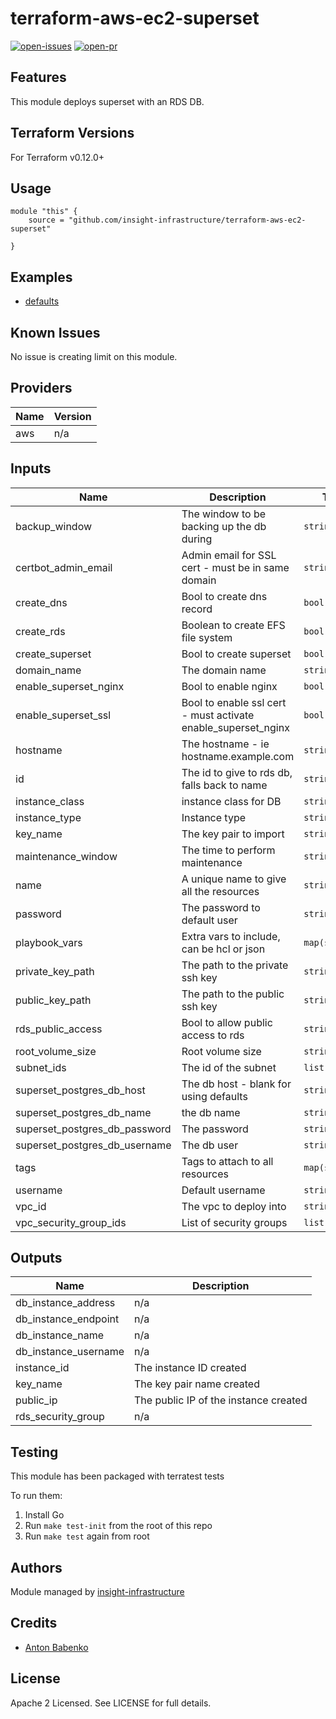 # terraform-aws-ec2-superset

[![open-issues](https://img.shields.io/github/issues-raw/insight-infrastructure/terraform-aws-ec2-superset?style=for-the-badge)](https://github.com/insight-infrastructure/terraform-aws-ec2-superset/issues)
[![open-pr](https://img.shields.io/github/issues-pr-raw/insight-infrastructure/terraform-aws-ec2-superset?style=for-the-badge)](https://github.com/insight-infrastructure/terraform-aws-ec2-superset/pulls)

## Features

This module deploys superset with an RDS DB.

## Terraform Versions

For Terraform v0.12.0+

## Usage

```
module "this" {
    source = "github.com/insight-infrastructure/terraform-aws-ec2-superset"

}
```
## Examples

- [defaults](https://github.com/insight-infrastructure/terraform-aws-ec2-superset/tree/master/examples/defaults)

## Known  Issues
No issue is creating limit on this module.

<!-- BEGINNING OF PRE-COMMIT-TERRAFORM DOCS HOOK -->
## Providers

| Name | Version |
|------|---------|
| aws | n/a |

## Inputs

| Name | Description | Type | Default | Required |
|------|-------------|------|---------|:-----:|
| backup\_window | The window to be backing up the db during | `string` | `"03:00-06:00"` | no |
| certbot\_admin\_email | Admin email for SSL cert - must be in same domain | `string` | `""` | no |
| create\_dns | Bool to create dns record | `bool` | `false` | no |
| create\_rds | Boolean to create EFS file system | `bool` | `true` | no |
| create\_superset | Bool to create superset | `bool` | `true` | no |
| domain\_name | The domain name | `string` | `""` | no |
| enable\_superset\_nginx | Bool to enable nginx | `bool` | `false` | no |
| enable\_superset\_ssl | Bool to enable ssl cert - must activate enable\_superset\_nginx | `bool` | `false` | no |
| hostname | The hostname - ie hostname.example.com | `string` | `""` | no |
| id | The id to give to rds db, falls back to name | `string` | `""` | no |
| instance\_class | instance class for DB | `string` | `"db.t3.small"` | no |
| instance\_type | Instance type | `string` | `"t2.medium"` | no |
| key\_name | The key pair to import | `string` | `""` | no |
| maintenance\_window | The time to perform maintenance | `string` | `"Mon:00:00-Mon:03:00"` | no |
| name | A unique name to give all the resources | `string` | `"superset"` | no |
| password | The password to default user | `string` | `"changemenow"` | no |
| playbook\_vars | Extra vars to include, can be hcl or json | `map(string)` | `{}` | no |
| private\_key\_path | The path to the private ssh key | `string` | n/a | yes |
| public\_key\_path | The path to the public ssh key | `string` | n/a | yes |
| rds\_public\_access | Bool to allow public access to rds | `string` | `true` | no |
| root\_volume\_size | Root volume size | `string` | `8` | no |
| subnet\_ids | The id of the subnet | `list(string)` | n/a | yes |
| superset\_postgres\_db\_host | The db host - blank for using defaults | `string` | `""` | no |
| superset\_postgres\_db\_name | the db name | `string` | `"postgres"` | no |
| superset\_postgres\_db\_password | The password | `string` | `"postgres"` | no |
| superset\_postgres\_db\_username | The db user | `string` | `"postgres"` | no |
| tags | Tags to attach to all resources | `map(string)` | `{}` | no |
| username | Default username | `string` | `"icon"` | no |
| vpc\_id | The vpc to deploy into | `string` | n/a | yes |
| vpc\_security\_group\_ids | List of security groups | `list(string)` | n/a | yes |

## Outputs

| Name | Description |
|------|-------------|
| db\_instance\_address | n/a |
| db\_instance\_endpoint | n/a |
| db\_instance\_name | n/a |
| db\_instance\_username | n/a |
| instance\_id | The instance ID created |
| key\_name | The key pair name created |
| public\_ip | The public IP of the instance created |
| rds\_security\_group | n/a |

<!-- END OF PRE-COMMIT-TERRAFORM DOCS HOOK -->

## Testing
This module has been packaged with terratest tests

To run them:

1. Install Go
2. Run `make test-init` from the root of this repo
3. Run `make test` again from root

## Authors

Module managed by [insight-infrastructure](https://github.com/insight-infrastructure)

## Credits

- [Anton Babenko](https://github.com/antonbabenko)

## License

Apache 2 Licensed. See LICENSE for full details.